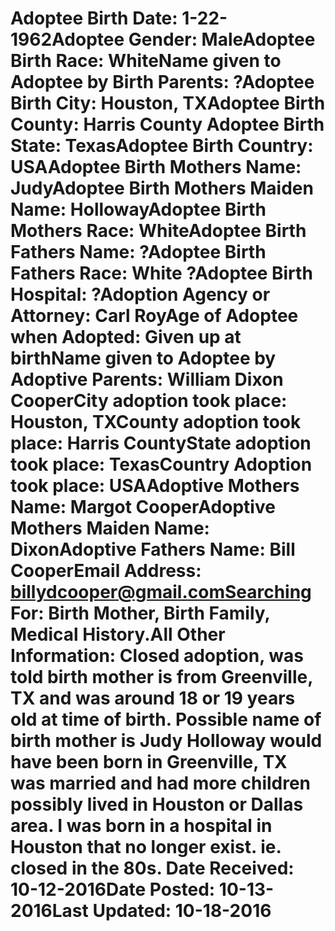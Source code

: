 # Adoptee Birth Date: 1-22-1962Adoptee Gender: MaleAdoptee Birth Race: WhiteName given to Adoptee by Birth Parents: ?Adoptee Birth City: Houston, TXAdoptee Birth County: Harris County Adoptee Birth State: TexasAdoptee Birth Country: USAAdoptee Birth Mothers Name: JudyAdoptee Birth Mothers Maiden Name: HollowayAdoptee Birth Mothers Race: WhiteAdoptee Birth Fathers Name: ?Adoptee Birth Fathers Race: White ?Adoptee Birth Hospital: ?Adoption Agency or Attorney: Carl RoyAge of Adoptee when Adopted: Given up at birthName given to Adoptee by Adoptive Parents: William Dixon CooperCity adoption took place: Houston, TXCounty adoption took place: Harris CountyState adoption took place: TexasCountry Adoption took place: USAAdoptive Mothers Name: Margot CooperAdoptive Mothers Maiden Name: DixonAdoptive Fathers Name: Bill CooperEmail Address: billydcooper@gmail.comSearching For: Birth Mother, Birth Family, Medical History.All Other Information: Closed adoption, was told birth mother is from Greenville, TX and was around 18 or 19 years old at time of birth. Possible name of birth mother is Judy Holloway would have been born in Greenville, TX was married and had more children possibly lived in Houston or Dallas area. I was born in a hospital in Houston that no longer exist. ie. closed in the 80s. Date Received: 10-12-2016Date Posted: 10-13-2016Last Updated: 10-18-2016